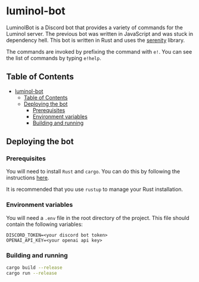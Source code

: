 # luminol-bot

LuminolBot is a Discord bot that provides a variety of commands for the Luminol server. The previous bot was written in JavaScript and was stuck in dependency hell. This bot is written in Rust and uses the [serenity](https://github.com/serenity-rs/serenity) library.

The commands are invoked by prefixing the command with `e!`. You can see the list of commands by typing `e!help`.

## Table of Contents

- [luminol-bot](#luminol-bot)
  - [Table of Contents](#table-of-contents)
  - [Deploying the bot](#deploying-the-bot)
    - [Prerequisites](#prerequisites)
    - [Environment variables](#environment-variables)
    - [Building and running](#building-and-running)

## Deploying the bot

### Prerequisites

You will need to install `Rust` and `cargo`. You can do this by following the instructions [here](https://www.rust-lang.org/tools/install).

It is recommended that you use `rustup` to manage your Rust installation.

### Environment variables

You will need a `.env` file in the root directory of the project. This file should contain the following variables:

```env
DISCORD_TOKEN=<your discord bot token>
OPENAI_API_KEY=<your openai api key>
```

### Building and running

```bash
cargo build --release
cargo run --release
```
